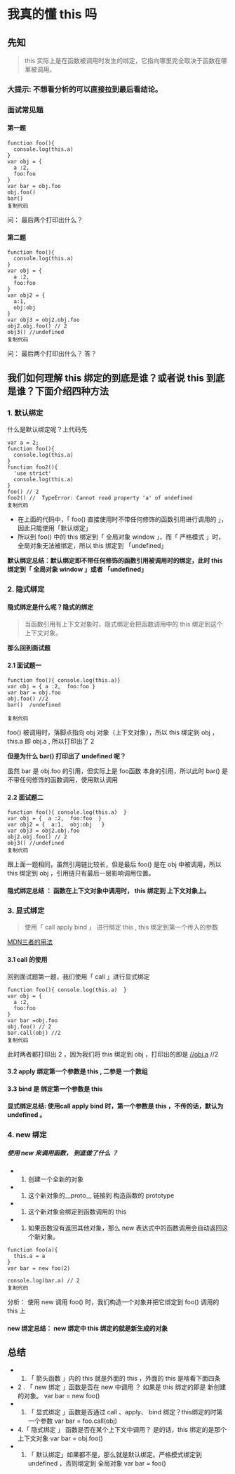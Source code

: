 # 我真的懂 this 吗

## 先知

> this 实际上是在函数被调用时发生的绑定，它指向哪里完全取决于函数在哪里被调用。

### 大提示: 不想看分析的可以直接拉到最后看结论。

### 面试常见题

#### 第一题

```
function foo(){
  console.log(this.a)
}
var obj = {
  a :2,
  foo:foo
}
var bar = obj.foo
obj.foo() 
bar()  
复制代码
```

问： 最后两个打印出什么？

#### 第二题

```
function foo(){
  console.log(this.a)
}
var obj = {
  a :2,
  foo:foo
}
var obj2 = {
  a:1,
  obj:obj
}
var obj3 = obj2.obj.foo
obj2.obj.foo() // 2
obj3() //undefined
复制代码
```

问： 最后两个打印出什么？ 答？

## 我们如何理解 this 绑定的到底是谁？或者说 this 到底是谁？下面介绍四种方法

### 1. 默认绑定

什么是默认绑定呢？上代码先

```
var a = 2;
function foo(){
  console.log(this.a)
}
function foo2(){
  'use strict'
  console.log(this.a)
}
foo() // 2
foo2() //  TypeError: Cannot read property 'a' of undefined
复制代码
```

- 在上面的代码中，「 foo() 直接使用时不带任何修饰的函数引用进行调用的 」， 因此只能使用「默认绑定」
- 所以到 foo() 中的 this 绑定到「 全局对象 window 」，而「 严格模式 」时，全局对象无法被绑定，所以 this 绑定到 「undefined」

**默认绑定总结：默认绑定即不带任何修饰的函数引用被调用时的绑定，此时 this 绑定到「 全局对象 window 」或者 「undefined」**

### 2. 隐式绑定

#### 隐式绑定是什么呢？隐式的绑定

> 当函数引用有上下文对象时，隐式绑定会把函数调用中的 this 绑定到这个上下文对象。

**那么回到面试题**

#### 2.1 面试题一

```
function foo(){ console.log(this.a)}
var obj = { a :2,  foo:foo }
var bar = obj.foo
obj.foo() //2
bar()  /undefined

复制代码
```

foo() 被调用时，落脚点指向 obj 对象（上下文对象），所以 this 绑定到 obj ，this.a 即 obj.a , 所以打印出了 2

**但是为什么 bar() 打印出了 undefined 呢？**

虽然 bar 是 obj.foo 的引用，但实际上是 foo函数 本身的引用，所以此时 bar() 是不带任何修饰的函数调用，使用默认调用

#### 2.2 面试题二

```
function foo(){ console.log(this.a)  }
var obj = {  a :2,  foo:foo  }
var obj2 = {  a:1,  obj:obj   }
var obj3 = obj2.obj.foo
obj2.obj.foo() // 2
obj3() //undefined
复制代码
```

跟上面一题相同，虽然引用链比较长，但是最后 foo() 是在 obj 中被调用，所以 this 绑定到 obj ，引用链只有最后一层影响调用位置。

#### 隐式绑定总结 ： 函数在上下文对象中调用时， this 绑定到 上下文对象上。

### 3. 显式绑定

> 使用「 call apply bind 」 进行绑定 this , this 绑定到第一个传入的参数

[MDN三者的用法](https://link.juejin.im/?target=https%3A%2F%2Fdeveloper.mozilla.org%2Fzh-CN%2Fdocs%2FWeb%2FJavaScript%2FReference%2FGlobal_Objects%2FFunction%2Fcall%23)

#### 3.1 call 的使用

回到面试题第一题，我们使用「 call 」进行显式绑定

```
function foo(){ console.log(this.a)  }
var obj = {
  a :2,
  foo:foo
}
var bar =obj.foo
obj.foo() // 2
bar.call(obj) //2
复制代码
```

此时两者都打印出 2 ，因为我们将 this 绑定到 obj ，打印出的即是 [//obj.a](https://link.juejin.im/?target=%2F%2Fobj.a) //2

#### 3.2 apply 绑定第一个参数是 this , 二参是 一个数组

#### 3.3 bind 是 绑定第一个参数是 this

#### 显式绑定总结: 使用call apply bind 时，第一个参数是 this ，不传的话，默认为 undefined 。

### 4. new 绑定

##### 使用 new 来调用函数， 到底做了什么 ？

- 1. 创建一个全新的对象
- 1. 这个新对象的__proto__ 链接到 构造函数的 prototype
- 1. 这个新对象会绑定到函数调用的 this
- 1. 如果函数没有返回其他对象，那么 new 表达式中的函数调用会自动返回这个新对象。

```
function foo(a){
  this.a = a 
}
var bar = new foo(2)

console.log(bar.a) // 2
复制代码
```

分析： 使用 new 调用 foo() 时，我们构造一个对象并把它绑定到 foo() 调用的 this 上

#### new 绑定总结： new 绑定中 this 绑定的就是新生成的对象

## 总结

- 1. 「 箭头函数 」内的 this 就是外面的 this ，外面的 this 是啥看下面四条
- 2 . 「 new 绑定 」函数是否在 new 中调用 ？ 如果是 this 绑定的即是 新创建的对象。 var bar = new foo()
- 1. 「 显式绑定 」函数是否通过 call 、apply、 bind 绑定？this绑定的时第一个参数 var bar = foo.call(obj)
- 4.「 隐式绑定 」 函数是否在某个上下文中调用？ 是的话，this 绑定的是那个上下文对象 var bar = obj.foo()
- 1. 「 默认绑定」如果都不是，那么就是默认绑定。严格模式绑定到 undefined ，否则绑定到 全局对象 var bar = foo()